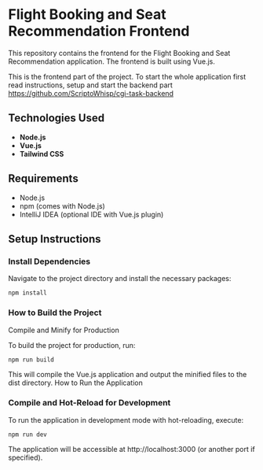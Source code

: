 # Flight Booking and Seat Recommendation Frontend

This repository contains the frontend for the Flight Booking and Seat Recommendation application. The frontend is built using Vue.js.

This is the frontend part of the project. To start the whole application
first read instructions, setup and start the backend part https://github.com/ScriptoWhisp/cgi-task-backend

## Technologies Used

- **Node.js**
- **Vue.js**
- **Tailwind CSS**

## Requirements

- Node.js
- npm (comes with Node.js)
- IntelliJ IDEA (optional IDE with Vue.js plugin)


## Setup Instructions
### Install Dependencies

Navigate to the project directory and install the necessary packages:

```
npm install
```

### How to Build the Project
Compile and Minify for Production

To build the project for production, run:
```
npm run build
```

This will compile the Vue.js application and output the minified files to the dist directory.
How to Run the Application


### Compile and Hot-Reload for Development

To run the application in development mode with hot-reloading, execute:

```
npm run dev
```

The application will be accessible at http://localhost:3000 (or another port if specified).


